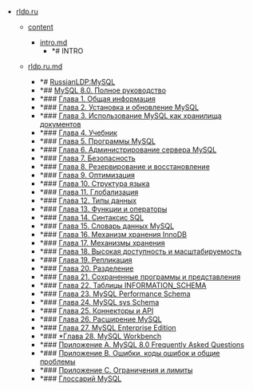- <a href = "E:\Node_projects\Node_Way\NBase\_Md\_Index\__Closer\_DB\_MySql\rldp.ru\cat.rldp.ru\dir.rldp.ru.md">rldp.ru</a>
    - <a href = "E:\Node_projects\Node_Way\NBase\_Md\_Index\__Closer\_DB\_MySql\rldp.ru\content\cat.content\dir.content.md">content</a>
        - <a href = "E:\Node_projects\Node_Way\NBase\_Md\_Index\__Closer\_DB\_MySql\rldp.ru\content\intro.md">intro.md</a>
            - *# INTRO
    
    - <a href = "E:\Node_projects\Node_Way\NBase\_Md\_Index\__Closer\_DB\_MySql\rldp.ru\rldp.ru.md">rldp.ru.md</a>
        - *# <a href="../../../../@SrcWorkDir/@rldp.ru_Doc/www.rldp.ru/mysql.htm">RussianLDP:MySQL</a>
        - *## <a href="../../../../@SrcWorkDir/@rldp.ru_Doc/www.rldp.ru/mysql/mysql80/index.htm">MySQL 8.0. Полное руководство</a>
        - *### <a href="../../../../@SrcWorkDir/@rldp.ru_Doc/www.rldp.ru/mysql/mysql80/intro.htm">Глава 1. Общая информация</a>
        - *### <a href="../../../../@SrcWorkDir/@rldp.ru_Doc/www.rldp.ru/mysql/mysql80/install.htm">Глава 2. Установка и обновление MySQL</a>
        - *### <a href="../../../../@SrcWorkDir/@rldp.ru_Doc/www.rldp.ru/mysql/mysql80/docum.htm">Глава 3. Использование MySQL как хранилища документов</a>
        - *### <a href="../../../../@SrcWorkDir/@rldp.ru_Doc/www.rldp.ru/mysql/mysql80/tutorial.htm">Глава 4. Учебник</a>
        - *### <a href="../../../../@SrcWorkDir/@rldp.ru_Doc/www.rldp.ru/mysql/mysql80/programs.htm">Глава 5. Программы MySQL</a>
        - *### <a href="../../../../@SrcWorkDir/@rldp.ru_Doc/www.rldp.ru/mysql/mysql80/server.htm">Глава 6. Администрирование сервера MySQL</a>
        - *### <a href="../../../../@SrcWorkDir/@rldp.ru_Doc/www.rldp.ru/mysql/mysql80/security.htm">Глава 7. Безопасность</a>
        - *### <a href="../../../../@SrcWorkDir/@rldp.ru_Doc/www.rldp.ru/mysql/mysql80/backup.htm">Глава 8. Резервирование и восстановление</a>
        - *### <a href="../../../../@SrcWorkDir/@rldp.ru_Doc/www.rldp.ru/mysql/mysql80/optimiz.htm">Глава 9. Оптимизация</a>
        - *### <a href="../../../../@SrcWorkDir/@rldp.ru_Doc/www.rldp.ru/mysql/mysql80/lang.htm">Глава 10. Структура языка</a>
        - *### <a href="../../../../@SrcWorkDir/@rldp.ru_Doc/www.rldp.ru/mysql/mysql80/global.htm">Глава 11. Глобализация</a>
        - *### <a href="../../../../@SrcWorkDir/@rldp.ru_Doc/www.rldp.ru/mysql/mysql80/types.htm">Глава 12. Типы данных</a>
        - *### <a href="../../../../@SrcWorkDir/@rldp.ru_Doc/www.rldp.ru/mysql/mysql80/funct.htm">Глава 13. Функции и операторы</a>
        - *### <a href="../../../../@SrcWorkDir/@rldp.ru_Doc/www.rldp.ru/mysql/mysql80/sql.htm">Глава 14. Синтаксис SQL</a>
        - *### <a href="../../../../@SrcWorkDir/@rldp.ru_Doc/www.rldp.ru/mysql/mysql80/data.htm">Глава 15. Словарь данных MySQL</a>
        - *### <a href="../../../../@SrcWorkDir/@rldp.ru_Doc/www.rldp.ru/mysql/mysql80/innodb.htm">Глава 16. Механизм хранения InnoDB</a>
        - *### <a href="../../../../@SrcWorkDir/@rldp.ru_Doc/www.rldp.ru/mysql/mysql80/storage.htm">Глава 17. Механизмы хранения</a>
        - *### <a href="../../../../@SrcWorkDir/@rldp.ru_Doc/www.rldp.ru/mysql/mysql80/ha.htm">Глава 18. Высокая доступность и масштабируемость</a>
        - *### <a href="../../../../@SrcWorkDir/@rldp.ru_Doc/www.rldp.ru/mysql/mysql80/replica.htm">Глава 19. Репликация</a>
        - *### <a href="../../../../@SrcWorkDir/@rldp.ru_Doc/www.rldp.ru/mysql/mysql80/partit.htm">Глава 20. Разделение</a>
        - *### <a href="../../../../@SrcWorkDir/@rldp.ru_Doc/www.rldp.ru/mysql/mysql80/stored.htm">Глава 21. Сохраненные программы и представления</a>
        - *### <a href="../../../../@SrcWorkDir/@rldp.ru_Doc/www.rldp.ru/mysql/mysql80/inform.htm">Глава 22. Таблицы INFORMATION_SCHEMA</a>
        - *### <a href="../../../../@SrcWorkDir/@rldp.ru_Doc/www.rldp.ru/mysql/mysql80/perfor.htm">Глава 23. MySQL Performance Schema</a>
        - *### <a href="../../../../@SrcWorkDir/@rldp.ru_Doc/www.rldp.ru/mysql/mysql80/sys.htm">Глава 24. MySQL sys Schema</a>
        - *### <a href="../../../../@SrcWorkDir/@rldp.ru_Doc/www.rldp.ru/mysql/mysql80/connect.htm">Глава 25. Коннекторы и API</a>
        - *### <a href="../../../../@SrcWorkDir/@rldp.ru_Doc/www.rldp.ru/mysql/mysql80/extend.htm">Глава 26. Расширение MySQL</a>
        - *### <a href="../../../../@SrcWorkDir/@rldp.ru_Doc/www.rldp.ru/mysql/mysql80/mysql.htm">Глава 27. MySQL Enterprise Edition</a>
        - *### <a href="../../../../@SrcWorkDir/@rldp.ru_Doc/www.rldp.ru/mysql/mysql80/index.htm">*Глава 28. MySQL Workbench</a>
        - *### <a href="../../../../@SrcWorkDir/@rldp.ru_Doc/www.rldp.ru/mysql/mysql80/faqs.htm">Приложение A. MySQL 8.0 Frequently Asked Questions</a>
        - *### <a href="../../../../@SrcWorkDir/@rldp.ru_Doc/www.rldp.ru/mysql/mysql80/error.htm">Приложение B. Ошибки, коды ошибок и общие проблемы</a>
        - *### <a href="../../../../@SrcWorkDir/@rldp.ru_Doc/www.rldp.ru/mysql/mysql80/restr.htm">Приложение C. Ограничения и лимиты</a>
        - *### <a href="../../../../@SrcWorkDir/@rldp.ru_Doc/www.rldp.ru/mysql/mysql80/glossary.htm">Глоссарий MySQL</a>
